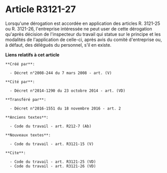 # Article R3121-27

Lorsqu'une dérogation est accordée en application des articles R. 3121-25 ou R. 3121-26, l'entreprise intéressée ne peut user
de cette dérogation qu'après décision de l'inspecteur du travail qui statue sur le principe et les modalités de l'application
de celle-ci, après avis du comité d'entreprise ou, à défaut, des délégués du personnel, s'il en existe.

**Liens relatifs à cet article**

	**Créé par**:

	  - Décret n°2008-244 du 7 mars 2008 - art. (V)

	**Cité par**:

	  - Décret n°2014-1290 du 23 octobre 2014 - art. (VD)

	**Transféré par**:

	  - Décret n°2016-1551 du 18 novembre 2016 - art. 2

	**Anciens textes**:

	  - Code du travail - art. R212-7 (Ab)

	**Nouveaux textes**:

	  - Code du travail - art. R3121-15 (V)

	**Cite**:

	  - Code du travail - art. R3121-25 (VD)
	  - Code du travail - art. R3121-26 (VD)
